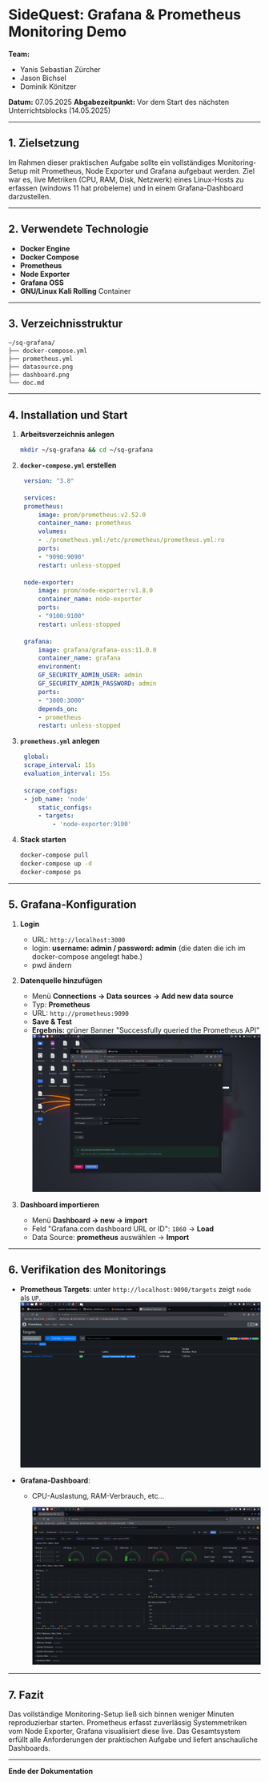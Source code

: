 # SideQuest: Grafana & Prometheus Monitoring Demo

**Team:**

* Yanis Sebastian Zürcher
* Jason Bichsel
* Dominik Könitzer

**Datum:** 07.05.2025
**Abgabezeitpunkt:** Vor dem Start des nächsten Unterrichtsblocks (14.05.2025)

---

## 1. Zielsetzung

Im Rahmen dieser praktischen Aufgabe sollte ein vollständiges Monitoring-Setup mit Prometheus, Node Exporter und Grafana aufgebaut werden. Ziel war es, live Metriken (CPU, RAM, Disk, Netzwerk) eines Linux-Hosts zu erfassen (windows 11 hat probeleme) und in einem Grafana-Dashboard darzustellen.

---

## 2. Verwendete Technologie

* **Docker Engine** 
* **Docker Compose** 
* **Prometheus** 
* **Node Exporter** 
* **Grafana OSS**
* **GNU/Linux Kali Rolling** Container

---

## 3. Verzeichnisstruktur

```text
~/sq-grafana/
├── docker-compose.yml
├── prometheus.yml
├── datasource.png      
├── dashboard.png       
└── doc.md              
```

---

## 4. Installation und Start 

1. **Arbeitsverzeichnis anlegen**

   ```bash
   mkdir ~/sq-grafana && cd ~/sq-grafana
   ```

2. **`docker-compose.yml` erstellen**
   ```yml
    version: "3.8"

    services:
    prometheus:
        image: prom/prometheus:v2.52.0
        container_name: prometheus
        volumes:
        - ./prometheus.yml:/etc/prometheus/prometheus.yml:ro
        ports:
        - "9090:9090"
        restart: unless-stopped

    node-exporter:
        image: prom/node-exporter:v1.8.0
        container_name: node-exporter
        ports:
        - "9100:9100"
        restart: unless-stopped

    grafana:
        image: grafana/grafana-oss:11.0.0
        container_name: grafana
        environment:
        GF_SECURITY_ADMIN_USER: admin
        GF_SECURITY_ADMIN_PASSWORD: admin
        ports:
        - "3000:3000"
        depends_on:
        - prometheus
        restart: unless-stopped

   ```

3. **`prometheus.yml` anlegen**
   ```yml
    global:
    scrape_interval: 15s
    evaluation_interval: 15s

    scrape_configs:
    - job_name: 'node'
        static_configs:
        - targets:
            - 'node-exporter:9100'
   ```

4. **Stack starten**

   ```bash
   docker-compose pull
   docker-compose up -d
   docker-compose ps
   ```

---

## 5. Grafana-Konfiguration

1. **Login**

   * URL: `http://localhost:3000`
   * login: **username: admin / password: admin** (die daten die ich im docker-compose angelegt habe.)
   * pwd ändern

2. **Datenquelle hinzufügen**

   * Menü **Connections -> Data sources -> Add new data source**
   * Typ: **Prometheus**
   * URL: `http://prometheus:9090`
   * **Save & Test**
   * **Ergebnis:** grüner Banner "Successfully queried the Prometheus API"
     ![datasource](datasource.png)

3. **Dashboard importieren**

   * Menü **Dashboard -> new -> import**
   * Feld "Grafana.com dashboard URL or ID": `1860` → **Load**
   * Data Source: **prometheus** auswählen -> **Import**

---

## 6. Verifikation des Monitorings

* **Prometheus Targets**: unter `http://localhost:9090/targets` zeigt `node` als `UP`.
     ![datasource](target.png)


* **Grafana-Dashboard**:

  * CPU-Auslastung, RAM-Verbrauch, etc...

    ![dashboard](dashboard.png)

---

## 7. Fazit

Das vollständige Monitoring-Setup ließ sich binnen weniger Minuten reproduzierbar starten. Prometheus erfasst zuverlässig Systemmetriken vom Node Exporter, Grafana visualisiert diese live. Das Gesamtsystem erfüllt alle Anforderungen der praktischen Aufgabe und liefert anschauliche Dashboards.

---

**Ende der Dokumentation**

